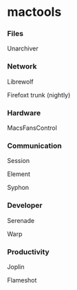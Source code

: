 # mactools
### Files
Unarchiver

### Network

Librewolf

Firefoxt trunk (nightly)


### Hardware
MacsFansControl

### Communication
Session

Element

Syphon

### Developer

Serenade

Warp

### Productivity

Joplin

Flameshot

